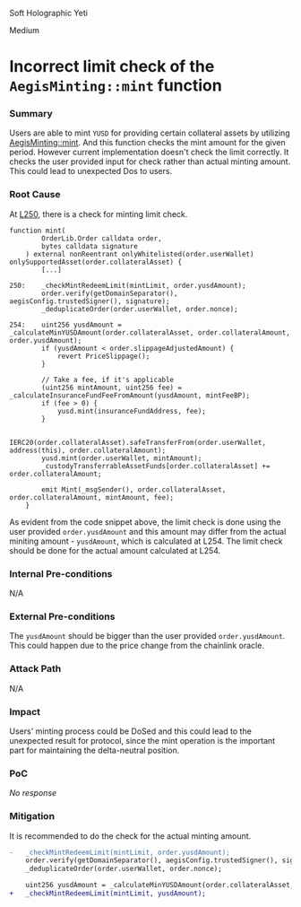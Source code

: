 Soft Holographic Yeti

Medium

# Incorrect limit check of the `AegisMinting::mint` function

### Summary

Users are able to mint `YUSD` for providing certain collateral assets by utilizing [AegisMinting::mint](https://github.com/sherlock-audit/2025-04-aegis-op-grant/blob/4aceb235db96b2299bb95ebf16e83a24f987bf3e/aegis-contracts/contracts/AegisMinting.sol#L239). And this function checks the mint amount for the given period. However current implementation doesn't check the limit correctly. It checks the user provided input for check rather than actual minting amount. This could lead to unexpected Dos to users.

### Root Cause

At [L250](https://github.com/sherlock-audit/2025-04-aegis-op-grant/blob/4aceb235db96b2299bb95ebf16e83a24f987bf3e/aegis-contracts/contracts/AegisMinting.sol#L250), there is a check for minting limit check.
```solidity
function mint(
        OrderLib.Order calldata order,
        bytes calldata signature
    ) external nonReentrant onlyWhitelisted(order.userWallet) onlySupportedAsset(order.collateralAsset) {
        [...]

250:    _checkMintRedeemLimit(mintLimit, order.yusdAmount);
        order.verify(getDomainSeparator(), aegisConfig.trustedSigner(), signature);
        _deduplicateOrder(order.userWallet, order.nonce);

254:    uint256 yusdAmount = _calculateMinYUSDAmount(order.collateralAsset, order.collateralAmount, order.yusdAmount);
        if (yusdAmount < order.slippageAdjustedAmount) {
            revert PriceSlippage();
        }

        // Take a fee, if it's applicable
        (uint256 mintAmount, uint256 fee) = _calculateInsuranceFundFeeFromAmount(yusdAmount, mintFeeBP);
        if (fee > 0) {
            yusd.mint(insuranceFundAddress, fee);
        }

        IERC20(order.collateralAsset).safeTransferFrom(order.userWallet, address(this), order.collateralAmount);
        yusd.mint(order.userWallet, mintAmount);
        _custodyTransferrableAssetFunds[order.collateralAsset] += order.collateralAmount;

        emit Mint(_msgSender(), order.collateralAsset, order.collateralAmount, mintAmount, fee);
    }
```

As evident from  the code snippet above, the limit check is done using the user provided `order.yusdAmount` and this amount may differ from the actual miniting amount - `yusdAmount`, which is calculated at L254.
The limit check should be done for the actual amount calculated at L254.

### Internal Pre-conditions

N/A

### External Pre-conditions

The `yusdAmount` should be bigger than the user provided `order.yusdAmount`.
This could happen due to the price change from the chainlink oracle.

### Attack Path

N/A

### Impact

Users' minting process could be DoSed and this could lead to the unexpected result for protocol, since the mint operation is the important part for maintaining the delta-neutral position.

### PoC

_No response_

### Mitigation

It is recommended to do the check for the actual minting amount.
```diff
-   _checkMintRedeemLimit(mintLimit, order.yusdAmount);
    order.verify(getDomainSeparator(), aegisConfig.trustedSigner(), signature);
    _deduplicateOrder(order.userWallet, order.nonce);

    uint256 yusdAmount = _calculateMinYUSDAmount(order.collateralAsset, order.collateralAmount, order.yusdAmount);
+   _checkMintRedeemLimit(mintLimit, yusdAmount);    
```
